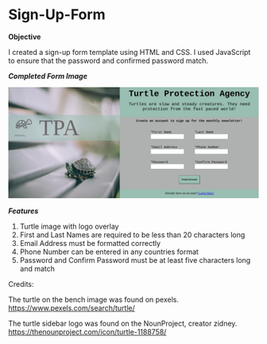 # Sign-Up-Form

**Objective**

I created a sign-up form template using HTML and CSS. I used JavaScript to ensure that the password and confirmed password match.

***Completed Form Image***

![](images/form.png)

***Features***

1. Turtle image with logo overlay
2. First and Last Names are required to be less than 20 characters long
3. Email Address must be formatted correctly
4. Phone Number can be entered in any countries format
5. Password and Confirm Password must be at least five characters long and match

Credits:

The turtle on the bench image was found on pexels.
https://www.pexels.com/search/turtle/

The turtle sidebar logo was found on the NounProject, creator zidney. 
https://thenounproject.com/icon/turtle-1188758/